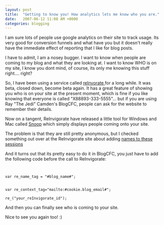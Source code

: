 ```yaml
---
layout: post
title:  "Getting to know you! How analytics lets me know who you are."
date:   2007-06-12 11:08 AM +0000
categories: blogging
---
```

I am sure lots of people use google analytics on their site to track usage. Its very good for conversion funnels and what have you but it doesn't really have the immediate effect of reporting that I like for blog posts. 

I have to admit, I am a nosey bugger. I want to know when people are coming to my blog and what they are looking at. I want to know WHO is on my site, I know you dont mind, of course, its only me knowing this stuff right.... right?

So, I have been using a service called <a href="http://report.reinvigorate.net/">reInvorate </a> for a long while. It was beta, closed down, become beta again. It has a great feature of showing you who is on your site at the present moment, which is fine if you like knowing that everyone is called "X88893-333-5555"... but if you are using Ray "The Jedi" Camden's BlogCFC, people can ask for the website to remember their details.  

Now on a tangent, ReInvigorate have released a little tool for Windows and Mac called <a href="http://report.reinvigorate.net/snoop">Snoop</a> which simply displays people coming onto your site. 

The problem is that they are still pretty anonymous, but I checked something out over at the ReInvigorate site about adding <a href="http://report.reinvigorate.net/name_tags">names to these sessions </a>

And it turns out that its pretty easy to do it in BlogCFC, you just have to add the following code before the call to ReInvigorate:

<code>
<cfif isDefined("cookie.blog_name")>
var re_name_tag = "#blog_name#";
</cfif>
<cfif isDefined("cookie.blog_email")>
var re_context_tag="mailto:#cookie.blog_email#";
</cfif>
re_("your_reInvigorate_id");
</code>

And then you can finally see who is coming to your site.

Nice to see you again too! :)